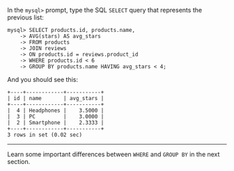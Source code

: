 In the `mysql>` prompt, type the SQL `SELECT` query that represents the previous list:

```
mysql> SELECT products.id, products.name, 
    -> AVG(stars) AS avg_stars 
    -> FROM products 
    -> JOIN reviews 
    -> ON products.id = reviews.product_id 
    -> WHERE products.id < 6 
    -> GROUP BY products.name HAVING avg_stars < 4;
```

And you should see this: 

```
+----+------------+-----------+
| id | name       | avg_stars |
+----+------------+-----------+
|  4 | Headphones |    3.5000 |
|  3 | PC         |    3.0000 |
|  2 | Smartphone |    2.3333 |
+----+------------+-----------+
3 rows in set (0.02 sec)
```

---
Learn some important differences between `WHERE` and `GROUP BY` in the next section.